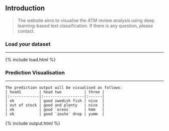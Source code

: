 ## Introduction
> The website aims to visualise the ATM review analysis using deep learning-based text classification.
> If there is any question, please contact. 

### Load your dataset
* * *

{% include load.html %}


### Prediction Visualisation
* * *

```
The prediction output will be visualised as follows:
| head1        | head two          | three |
|:-------------|:------------------|:------|
| ok           | good swedish fish | nice  |
| out of stock | good and plenty   | nice  |
| ok           | good `oreos`      | hmm   |
| ok           | good `zoute` drop | yumm  |
```

{% include output.html %}

